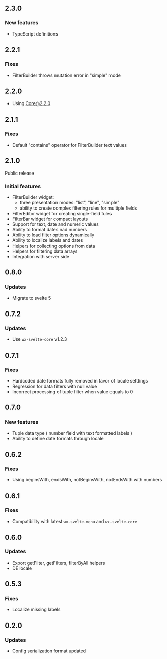 ## 2.3.0

### New features

-   TypeScript definitions

## 2.2.1

### Fixes

-   FilterBuilder throws mutation error in "simple" mode

## 2.2.0

-   Using Core@2.2.0

## 2.1.1

### Fixes

-   Default "contains" operator for FilterBuilder text values

## 2.1.0

Public release

### Initial features

-   FilterBuilder widget:
    -   three presentation modes: "list", "line", "simple"
    -   ability to create complex filtering rules for multiple fields
-   FilterEditor widget for creating single-field fules
-   FilterBar widget for compact layouts
-   Support for text, date and numeric values
-   Ability to format dates nad numbers
-   Ability to load filter options dynamically
-   Ability to localize labels and dates
-   Helpers for collecting options from data
-   Helpers for filtering data arrays
-   Integration with server side

## 0.8.0

### Updates

-   Migrate to svelte 5

## 0.7.2

### Updates

-   Use `wx-svelte-core` v1.2.3

## 0.7.1

### Fixes

-   Hardcoded date formats fully removed in favor of locale setttings
-   Regression for data filters with null value
-   Incorrect processing of tuple filter when value equals to 0

## 0.7.0

### New features

-   Tuple data type ( number field with text formatted labels )
-   Ability to define date formats through locale

## 0.6.2

### Fixes

-   Using beginsWith, endsWith, notBeginsWith, notEndsWith with numbers

## 0.6.1

### Fixes

-   Compatibility with latest `wx-svelte-menu` and `wx-svelte-core`

## 0.6.0

### Updates

-   Export getFilter, getFilters, filterByAll helpers
-   DE locale

## 0.5.3

### Fixes

-   Localize missing labels

## 0.2.0

### Updates

-   Config serialization format updated
